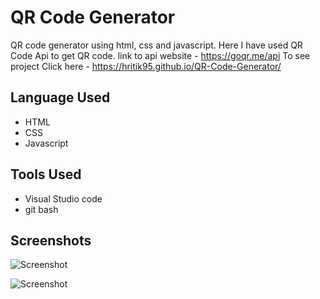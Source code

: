 
# QR Code Generator

QR code generator using html, css and javascript. Here I have used QR Code Api to get QR code. link to api website - https://goqr.me/api 
To see project Click here - https://hritik95.github.io/QR-Code-Generator/


## Language Used

 - HTML
 - CSS
 - Javascript

## Tools Used

- Visual Studio code
- git bash



## Screenshots

![Screenshot](https://user-images.githubusercontent.com/71178215/217612935-d6d04eae-e905-4ceb-bfa1-61a5754fb81a.jpg)

![Screenshot](https://user-images.githubusercontent.com/71178215/217612939-b9390858-6934-4936-a924-414f7a29253d.jpg)


